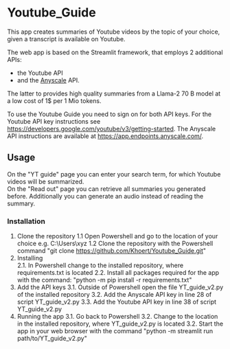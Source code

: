 # Youtube_Guide
This app creates summaries of Youtube videos by the topic of your choice, given a transcript is available on Youtube. 

The web app is based on the Streamlit framework, that employs 2 additional APIs: 
- the Youtube API
- and the [Anyscale](https://www.anyscale.com/) API. 

The latter to provides high quality summaries from a Llama-2 70 B model at a low cost of 1$ per 1 Mio tokens.  

To use the Youtube Guide you need to sign on for both API keys. 
For the Youtube API key instructions see https://developers.google.com/youtube/v3/getting-started. 
The Anyscale API instructions are available at https://app.endpoints.anyscale.com/. 

## Usage
On the "YT guide" page you can enter your search term, for which Youtube videos will be summarized.  
On the "Read out" page you can retrieve all summaries you generated before. Additionally you can generate an audio instead of reading the summary. 


### Installation
1. Clone the repository 
1.1 Open Powershell and go to the location of your choice e.g. C:\Users\xyz
1.2 Clone the repository with the Powershell command "git clone https://github.com/Khoert/Youtube_Guide.git"
2. Installing   
   2.1. In Powershell change to the installed repository, where requirements.txt is located
   2.2. Install all packages required for the app with the command: "python -m pip install -r requirements.txt"
3. Add the API keys
   3.1. Outside of Powershell open the file YT_guide_v2.py of the installed repository
   3.2. Add the Anyscale API key in line 28 of  script YT_guide_v2.py
   3.3. Add the Youtube API key in line 38 of  script YT_guide_v2.py       
4. Running the app
   3.1. Go back to Powershell
   3.2. Change to the location in the installed repository, where YT_guide_v2.py is located
   3.2. Start the app in your web browser with the command "python -m streamlit run path/to/YT_guide_v2.py"
